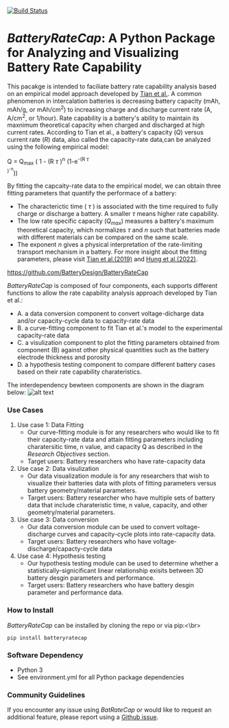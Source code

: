 [comment]: <> (Build Badge)
[![Build Status](https://travis-ci.com/3DBatteryDesign/3DLi-ionbattery.svg?token=TqLpfP3Qz3sXPyzzMFhK&branch=main)](https://travis-ci.com/3DBatteryDesign/3DLi-ionbattery)

# *BatteryRateCap*: A Python Package for Analyzing and Visualizing Battery Rate Capability
This pacakge is intended to faciliate battery 
rate capability analysis based on an empirical model approach developed by 
[Tian et al.](https://doi.org/10.1038/s41467-019-09792-9). 
A common phenomenon in intercalation batteries is decreasing battery capacity (mAh, mAh/g, or 
mAh/cm<sup>2</sup>)
to increasing charge and discharge current rate (A, A/cm<sup>2</sup>, or 1/hour). 
Rate capability is a battery's ability to maintain its maxnimum 
theoretical capacity when charged and discharged at high current rates. 
According to Tian et al., a battery's capacity (*Q*) versus current rate (*R*) data, also called the 
capacity-rate data,can be analyzed 
using the following empirical model:<br/>


Q = Q<sub>max</sub> ( 1 - (R $\tau$	)<sup>n</sup> (1-e<sup>-(R $\tau$	
)<sup>-n</sup></sup>)) <br/>

By fitting the capcaity-rate data to the empirical model, we can obtain
three fitting parameters that quantify the performace of a battery:
- The characterictic time ( $\tau$ ) is associated with the time required to fully charge or discharge a 
battery. A smaller $\tau$ means higher rate capability.
- The low rate specific capacity (*Q<sub>max</sub>*) measures a battery's maximum theoretical capacity, which 
normalizes
$\tau$ and *n* such that batteries made with different materials can be compared on the same scale.
- The exponent *n* gives a physical interpretation of the rate-limiting transport mechanism in 
a battery.
For more insight about the fitting parameters, please visit [Tian et 
al.(2019)](https://doi.org/10.1038/s41467-019-09792-9) and [Hung et 
al.(2022)](https://doi.org/10.1021/acsenergylett.2c02208).
 
https://github.com/BatteryDesign/BatteryRateCap

*BatteryRateCap* is composed of four components, each supports different functions to allow the rate capability analysis approach developed by Tian et al.: <br/>
- A. a data conversion component to convert voltage-dicharge data and/or capacity-cycle data to capacity-rate 
data
- B. a curve-fitting component to fit Tian et al.'s model to the experimental capacity-rate data
- C. a visulization component to plot the fitting parameters obtained from component (B) against other physical 
quantities such as the battery electrode thickness and porosity 
- D. a hypothesis testing component to compare different battery cases based on their rate capability 
charateristics. <br/>

The interdependency bewteen components are shown in the diagram below:
![alt 
text](https://github.com/BatteryDesign/BatteryRateCap/blob/main/doc/Component_chart.jpg)


### Use Cases
1. Use case 1: Data Fitting
   - Our curve-fitting module is for any researchers who would like to fit their capacity-rate data and attain fitting parameters including charatersitic time, n value, and capacity Q as described in the *Research Objectives* section. 
   - Target users: Battery researchers who have rate-capacity data
2. Use case 2: Data visulization
   - Our data visualization module is for any researchers that wish to visualize their batteries data with plots of fitting parameters versus battery geometry/material parameters. 
   - Target users: Battery researcher who have multiple sets of battery data that include charateristic time, n value, capacity, and other geometry/material parameters. 
3. Use case 3: Data conversion
   - Our data conversion module can be used to convert voltage-discharge curves and capacity-cycle plots into rate-capacity data.
   - Target users: Battery researchers who have voltage-discharge/capacty-cycle data
4. Use case 4: Hypothesis testing
   - Our hypothesis testing module can be used to determine whether a statistically-signicificant linear relationship exisits between 3D battery desgin parameters and performance.
   - Target users: Battery researchers who have battery desgin parameter and performance data.

### How to Install
*BatteryRateCap* can be installed by cloning the repo or via pip:<\br>
```
pip install batteryratecap
```

### Software Dependency
- Python 3
- See environment.yml for all Python package dependencies

### Community Guidelines
If you encounter any issue using *BatRateCap* or would like to request an additional feature, please report using a [Github issue]().


